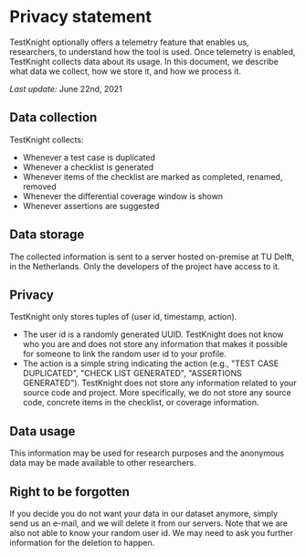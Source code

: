 # Privacy statement

TestKnight optionally offers a telemetry feature that enables us, researchers, to understand how the tool is used. 
Once telemetry is enabled, TestKnight collects data about its usage. 
In this document, we describe what data we collect, how we store it, and how we process it.

_Last update:_ June 22nd, 2021

## Data collection

TestKnight collects:

- Whenever a test case is duplicated
- Whenever a checklist is generated
- Whenever items of the checklist are marked as completed, renamed, removed
- Whenever the differential coverage window is shown
- Whenever assertions are suggested

## Data storage

The collected information is sent to a server hosted on-premise at TU Delft, in the Netherlands. 
Only the developers of the project have access to it. 

## Privacy

TestKnight only stores tuples of (user id, timestamp, action). 

- The user id is a randomly generated UUID. TestKnight does not know who you are and does not store any information that makes it possible for someone to link the random user id to your profile.
- The action is a simple string indicating the action (e.g., "TEST CASE DUPLICATED", "CHECK LIST GENERATED", "ASSERTIONS GENERATED"). TestKnight does not store any information related to your source code and project. More specifically, we do not store any source code, concrete items in the checklist, or coverage information.

## Data usage

This information may be used for research purposes and the anonymous data may be made available to other researchers.

## Right to be forgotten

If you decide you do not want your data in our dataset anymore, simply send us an e-mail, and we will delete it from our servers. Note that we are also not able to know your random user id. We may need to ask you further information for the deletion to happen.
